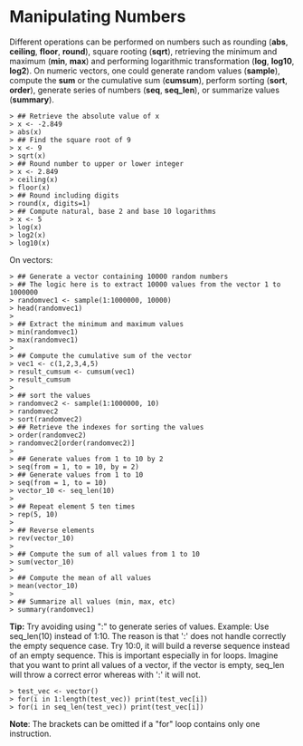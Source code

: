 # Manipulating Numbers


Different operations can be performed on numbers such as rounding (**abs**, **ceiling**, **floor**, **round**), square rooting (**sqrt**), retrieving the minimum and maximum (**min**, **max**) and performing logarithmic transformation (**log**, **log10**, **log2**). On numeric vectors, one could generate random values (**sample**), compute the **sum** or the cumulative sum (**cumsum**), perform sorting (**sort**, **order**), generate series of numbers (**seq**, **seq_len**), or summarize values (**summary**).   


```
> ## Retrieve the absolute value of x
> x <- -2.849
> abs(x)
> ## Find the square root of 9
> x <- 9
> sqrt(x)
> ## Round number to upper or lower integer
> x <- 2.849
> ceiling(x)
> floor(x)
> ## Round including digits
> round(x, digits=1)
> ## Compute natural, base 2 and base 10 logarithms
> x <- 5
> log(x)
> log2(x)
> log10(x)
```

On vectors:


```
> ## Generate a vector containing 10000 random numbers
> ## The logic here is to extract 10000 values from the vector 1 to 1000000
> randomvec1 <- sample(1:1000000, 10000)
> head(randomvec1)
>
> ## Extract the minimum and maximum values
> min(randomvec1)
> max(randomvec1)
>
> ## Compute the cumulative sum of the vector
> vec1 <- c(1,2,3,4,5)
> result_cumsum <- cumsum(vec1)
> result_cumsum
>
> ## sort the values
> randomvec2 <- sample(1:1000000, 10)
> randomvec2
> sort(randomvec2)
> ## Retrieve the indexes for sorting the values
> order(randomvec2)
> randomvec2[order(randomvec2)]
>
> ## Generate values from 1 to 10 by 2
> seq(from = 1, to = 10, by = 2)
> ## Generate values from 1 to 10
> seq(from = 1, to = 10)
> vector_10 <- seq_len(10)
>
> ## Repeat element 5 ten times
> rep(5, 10)
>
> ## Reverse elements
> rev(vector_10)
>
> ## Compute the sum of all values from 1 to 10
> sum(vector_10)
>
> ## Compute the mean of all values
> mean(vector_10)
>
> ## Summarize all values (min, max, etc)
> summary(randomvec1)  
```

**Tip:** Try avoiding using ":" to generate series of values. Example: Use seq_len(10) instead of 1:10. The reason is that ':' does not handle correctly the empty sequence case. Try 10:0, it will build a reverse sequence instead of an empty sequence. This is important especially in for loops. Imagine that you want to print all values of a vector, if the vector is empty, seq_len will throw a correct error whereas with ':' it will not.


```
> test_vec <- vector()
> for(i in 1:length(test_vec)) print(test_vec[i])
> for(i in seq_len(test_vec)) print(test_vec[i])
```

**Note**: The brackets can be omitted if a "for" loop contains only one instruction.
